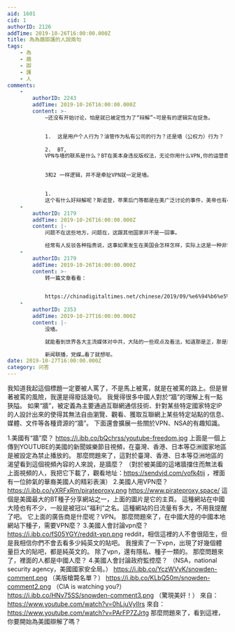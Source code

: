 ```yaml
---
aid: 1601
cid: 1
authorID: 2126
addTime: 2019-10-26T16:00:00.000Z
title: 為為牆辯護的人說兩句
tags:
    - 為
    - 牆
    - 辯
    - 護
    - 人
comments:
    -
        authorID: 2243
        addTime: 2019-10-26T16:00:00.000Z
        content: >-
            ~还没有开始讨论，怕是就已被定性为了“辩解”~可是有的逻辑实在捉急。


            1.  这是用户个人行为？油管作为私有公司的行为？还是墙（公权力）行为？
                
            2.  BT,
            VPN与墙的联系是什么？BT在美本身违反版权法，无论你用什么VPN,你的运营商还是能看到你的下载内容，并对违法行为提出警告，我收到过~另外，哪怕QQ音乐，俄罗斯的一些平台，一些墙内视频网站也是要VPN的，因为版权在墙内，这是那些提供资源公司的行为。
                

            3和2 一样逻辑，并不是牵扯VPN就一定是墙。


            1. 
            这个有什么好辩解呢？斯诺登，苹果后门等都是在美广泛讨论的事件，美帝也有censorship，不过你估计也得承认两国的管制不是一个等级的。
    -
        authorID: 2179
        addTime: 2019-10-26T16:00:00.000Z
        content: |-
            问题不在这些地方，问题在，这跟其他国家并不是一回事。

            经常有人反驳各种指责说，这事如果发生在美国会怎样怎样，实际上这是一种非常广泛常见的逻辑谬误。
    -
        authorID: 2179
        addTime: 2019-10-26T16:00:00.000Z
        content: >-
            转一篇文章看看：


            https://chinadigitaltimes.net/chinese/2019/09/%e6%94%b6%e5%ae%b9%e6%89%80asylum-%e7%a7%91%e6%99%ae%ef%bc%9a%e3%80%8c%e5%a6%82%e6%9e%9c%e8%bf%99%e4%ba%8b%e5%8f%91%e7%94%9f%e5%9c%a8%e7%be%8e%e5%9b%bd%ef%bc%8c%e8%ad%a6%e5%af%9f%e6%97%a9%e5%b0%b1/
    -
        authorID: 2353
        addTime: 2019-10-27T16:00:00.000Z
        content: |-
            没墙。

            就能看到世界各大主流媒体对中共，大陆的一些观点及看法，知道那是正，那是邪，思想上同世界保持同步。

            新闻联播，党媒…看了就想呕。
date: 2019-10-27T16:00:00.000Z
category: 问答
---
```


我知道我起這個標題一定要被人罵了，不是馬上被罵，就是在被罵的路上。但是冒著被罵的風險，我還是得廢話幾句。 我覺得很多中國人對於“牆”的理解上有一點狹隘。 如果“牆”，被定義為主要通過互聯網通信技術、針對某些特定國家特定IP的人設計出來的使得其無法自由瀏覽、觀看、獲取互聯網上某些特定站點的信息、媒體、文件等各種資源的“牆”。 下面還會擴展一些關於VPN、NSA的有趣知識。

1.美國有“牆”麼？ https://i.ibb.co/bQchrss/youtube-freedom.jpg 上面是一個上傳到YOUTUBE的美國的新聞娛樂節目視頻，在臺灣、香港、日本等亞洲國家地區是被設定為禁止播放的。 那麼問題來了，這對於臺灣、香港、日本等亞洲地區的渴望看到這個視頻內容的人來說，是牆麼？ （對於被美國的這堵牆擋住而無法看上面視頻的人，我把它下載了，觀看地址：https://sendvid.com/vofk4tij ，裡面有一位帥氣的華裔美國人的精彩表演） 2.美國人用VPN麼？ https://i.ibb.co/yXRFxRm/pirateproxy.png https://www.pirateproxy.space/ 這個是美國最大的BT種子分享網站之一，上面的圖片是它的主頁。 這種網站在中國大陸也有不少，一般是被冠以“福利”之名。這種網站的日流量有多大，不用我提醒了吧。 它上面的廣告商是什麼呢？VPN。 那麼問題來了，在中國大陸的中國本地網站下種子，需要VPN麼？ 3.美國人會討論vpn麼？ https://i.ibb.co/fS05YGY/reddit-vpn.png reddit，相信這裡的人不會很陌生，但是我相信你們不會去看多少純英文的貼吧。 我搜索了一下vpn，出現了好幾個體量巨大的貼吧，都是純英文的。 除了vpn，還有隱私、種子一類的。 那麼問題來了，裡面的人都是中國人麼？ 4.美國人會討論政府監控麼？ （NSA，national security agency，美國國家安全局。） https://i.ibb.co/YczWVyK/snowden-comment.png （美版槍斃名單？） https://i.ibb.co/KLbQ50m/snowden-comment2.png （CIA is watching you?） https://i.ibb.co/HNv75SS/snowden-comment3.png （驚現美奸！） 來自：https://www.youtube.com/watch?v=0hLjuVyIIrs 來自：https://www.youtube.com/watch?v=PArFP7ZJrtg 那麼問題來了，看到這裡，你要開始為美國辯解了嗎？
